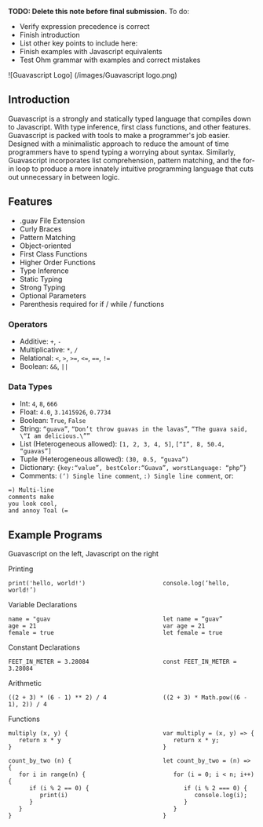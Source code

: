 __TODO: Delete this note before final submission.__ To do:

* Verify expression precedence is correct
* Finish introduction
 * List other key points to include here:
* Finish examples with Javascript equivalents
* Test Ohm grammar with examples and correct mistakes

![Guavascript Logo] (/images/Guavascript logo.png)

## Introduction

Guavascript is a strongly and statically typed language that compiles down to Javascript. With type inference, first class functions, and other features. Guavascript is packed with tools to make a programmer's job easier.  Designed with a minimalistic approach to reduce the amount of time programmers have
to spend typing a worrying about syntax.  Similarly, Guavascript incorporates list comprehension, pattern matching, and the for-in loop to produce a more innately intuitive programming language that cuts out unnecessary in between logic.

## Features
* .guav File Extension
* Curly Braces
* Pattern Matching
* Object-oriented
* First Class Functions
* Higher Order Functions
* Type Inference
* Static Typing
* Strong Typing
* Optional Parameters
* Parenthesis required for if / while / functions

### Operators

* Additive: `+`, `-`
* Multiplicative: `*`, `/`
* Relational: `<`, `>`, `>=`, `<=`, `==`, `!=`
* Boolean: `&&`, `||`

### Data Types

* Int: `4`, `8`, `666`
* Float: `4.0`, `3.1415926`, `0.7734`
* Boolean: `True`, `False`
* String: `“guava”`, `“Don’t throw guavas in the lavas”`, `“The guava said, \“I am delicious.\””`
* List (Heterogeneous allowed): `[1, 2, 3, 4, 5]`, `[“I”, 8, 50.4, “guavas”]`
* Tuple (Heterogeneous allowed): `(30, 0.5, “guava”)`
* Dictionary: `{key:“value”, bestColor:“Guava”, worstLanguage: “php”}`
* Comments: `(‘) Single line comment`, `:) Single line comment`, or:
 ```
=) Multi-line
comments make
you look cool,
and annoy Toal (=
```

## Example Programs
Guavascript on the left, Javascript on the right

Printing

```
print('hello, world!')                      console.log(‘hello, world!’)
```

Variable Declarations

```
name = "guav                                let name = “guav”
age = 21                                    var age = 21
female = true                               let female = true
```

Constant Declarations

```
FEET_IN_METER = 3.28084                     const FEET_IN_METER = 3.28084
```

Arithmetic

```
((2 + 3) * (6 - 1) ** 2) / 4                ((2 + 3) * Math.pow((6 - 1), 2)) / 4
```

Functions

```
multiply (x, y) {                           var multiply = (x, y) => {
   return x * y                                return x * y;
}                                           }
```

```
count_by_two (n) {                          let count_by_two = (n) => {
   for i in range(n) {                         for (i = 0; i < n; i++) {
      if (i % 2 == 0) {                           if (i % 2 === 0) {
         print(i)                                    console.log(i);
      }                                           }
   }                                           }
}                                           }
```
